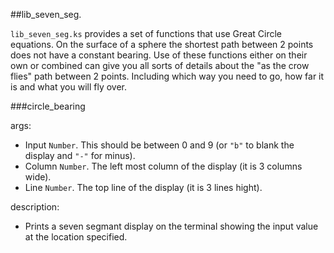 ##lib_seven_seg.

``lib_seven_seg.ks`` provides a set of functions that use Great Circle equations. On the surface of a sphere the shortest path between 2 points does not have a constant bearing. Use of these functions either on their own or combined can give you all sorts of details about the "as the crow flies" path between 2 points. Including which way you need to go, how far it is and what you will fly over.


###circle_bearing

args:
  * Input ``Number``. This should be between 0 and 9 (or `"b"` to blank the display and `"-"` for minus).
  * Column ``Number``. The left most column of the display (it is 3 columns wide).
  * Line ``Number``. The top line of the display (it is 3 lines hight).
  
description:
  * Prints a seven segmant display on the terminal showing the input value at the location specified.
